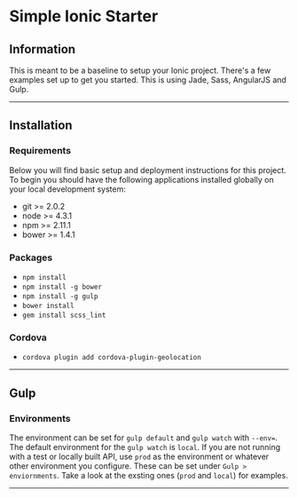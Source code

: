 # Simple Ionic Starter 


## Information
This is meant to be a baseline to setup your Ionic project.  There's a few examples set up to get you started.  This is using Jade, Sass, AngularJS and Gulp.  

---


## Installation

### Requirements

Below you will find basic setup and deployment instructions for this project. To begin you should have the following applications installed globally on your local development system:

  + git >= 2.0.2
  + node >= 4.3.1
  + npm >= 2.11.1
  + bower >= 1.4.1

### Packages
  + `npm install`
  + `npm install -g bower`
  + `npm install -g gulp`
  + `bower install`
  + `gem install scss_lint`
  
### Cordova
  + `cordova plugin add cordova-plugin-geolocation`
  
---

## Gulp

### Environments

The environment can be set for `gulp default` and `gulp watch` with `--env=`.
The default environment for the `gulp watch` is `local`.  If you are not running with a test or locally built API, use `prod` as the environment or whatever other environment you configure.  These can be set under `Gulp > enviornments`.  Take a look at the exsting ones (`prod` and `local`) for examples.

---


